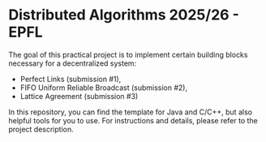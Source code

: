 # Distributed Algorithms 2025/26 - EPFL

The goal of this practical project is to implement certain building blocks necessary for a decentralized system:

  - Perfect Links (submission #1),
  - FIFO Uniform Reliable Broadcast (submission #2),
  - Lattice Agreement (submission #3)

In this repository, you can find the template for Java and C/C++, but also helpful tools for you to use.
For instructions and details, please refer to the project description.
